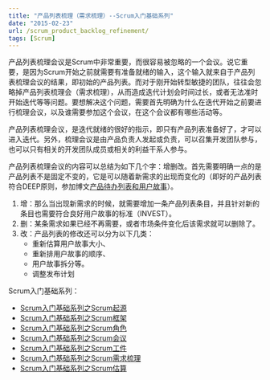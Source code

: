 ```yaml
---
title: "产品列表梳理（需求梳理）--Scrum入门基础系列"
date: "2015-02-23"
url: /scrum_product_backlog_refinement/
tags: [Scrum]
---
```


产品列表梳理会议是Scrum中非常重要，而很容易被忽略的一个会议。说它重要，是因为Scrum开始之前就需要有准备就绪的输入，这个输入就来自于产品列表梳理会议的结果，即初始的产品列表。而对于刚开始转型敏捷的团队，往往会忽略掉产品列表梳理会（需求梳理），从而造成迭代计划会时间过长，或者无法准时开始迭代等等问题。要想解决这个问题，需要首先明确为什么在迭代开始之前要进行梳理会议，以及谁需要参加这个会议，在这个会议都有哪些活动等。

产品列表梳理会议，是迭代就绪的很好的指示，即只有产品列表准备好了，才可以进入迭代。另外，梳理会议是由产品负责人发起或负责，可以召集开发团队参与，也可以只有相关的开发团队成员或相关的利益干系人参与。

产品列表梳理会议的内容可以总结为如下几个字：增删改。首先需要明确一点的是产品列表不是固定不变的，它是可以随着新需求的出现而变化的（即好的产品列表符合DEEP原则，参加博文[产品待办列表和用户故事](/product_backlog_user_story/)）。

1. 增：那么当出现新需求的时候，就需要增加一条产品列表条目，并且针对新的条目也需要符合良好用户故事的标准（INVEST）。
2. 删：某条需求如果已经不再需要，或者市场条件变化后该需求就可以删除了。
3. 改：产品列表的修改还可以分为以下几类：
    - 重新估算用户故事大小、
    - 重新排用户故事的顺序、
    - 用户故事拆分等。
    - 调整发布计划

Scrum入门基础系列：

- [Scrum入门基础系列之Scrum起源](/scrum_history/)
- [Scrum入门基础系列之Scrum框架](/scrum_framework/)
- [Scrum入门基础系列之Scrum角色](/scrum_role/)
- [Scrum入门基础系列之Scrum会议](/scrum_meeting/)
- [Scrum入门基础系列之Scrum工件](/scrum_foundation_artifact/)
- [Scrum入门基础系列之Scrum需求梳理](/scrum_product_backlog_refinement/)
- [Scrum入门基础系列之Scrum估算](/estimation_in_scrum/)
